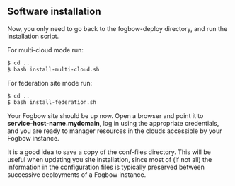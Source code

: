 ## Software installation

Now, you only need to go back to the fogbow-deploy directory, and run the installation script.

For multi-cloud mode run:

```bash
$ cd ..
$ bash install-multi-cloud.sh
```

For federation site mode run:

```bash
$ cd ..
$ bash install-federation.sh
```

Your Fogbow site should be up now. Open a browser and point it to **service-host-name.mydomain**,
log in using the appropriate credentials, and you are ready to manager resources
in the clouds accessible by your Fogbow instance.

It is a good idea to save a copy of the conf-files directory. This will be useful when
updating you site installation, since most of (if not all) the information in the
configuration files is typically preserved between successive deployments of a
Fogbow instance.